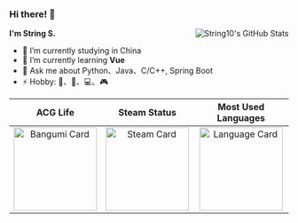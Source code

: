### Hi there! 👋

<img align="right" alt="String10's GitHub Stats"
  src="https://github-readme-stats.vercel.app/api?username=string10&show_icons=true&theme=transparent&hide_title=true&hide_border=true">

**I'm String S.**

- 🔭 I’m currently studying in China
- 🌱 I’m currently learning **Vue**
- 💬 Ask me about Python、Java、C/C++, Spring Boot
- ⚡ Hobby: 🏃、🏸、💻、🎮


| ACG Life | Steam Status | Most Used Languages |
| :---: | :---: | :---: |
| <img height="150" alt="Bangumi Card" style="max-width: 100%;" src="http://bgm.tv/chart/img/682895"> | <img height="150" alt="Steam Card" style="max-width: 100%;" src="https://card.yuy1n.io/card/76561198887664830/radical,badge,badges,games,screenshots"> | <img height="150" alt="Language Card" style="max-width: 100%;" src="https://github-readme-stats.vercel.app/api/top-langs/?username=String10&layout=compact&theme=transparent"> |
